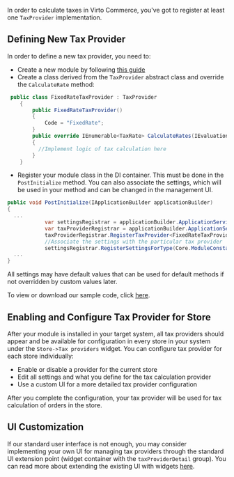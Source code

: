 In order to calculate taxes in Virto Commerce, you've got to register at least one `TaxProvider` implementation.

## Defining New Tax Provider

In order to define a new tax provider, you need to:

+ Create a new module by following [this guide](../../Tutorials-and-How-tos/Tutorials/creating-custom-module.md)
+ Create a class derived from the `TaxProvider` abstract class and override the `CalculateRate` method:

```cs
 public class FixedRateTaxProvider : TaxProvider
    {
        public FixedRateTaxProvider()
        {
            Code = "FixedRate";
        }
        public override IEnumerable<TaxRate> CalculateRates(IEvaluationContext context)
        {
          //Implement logic of tax calculation here
        }
    }

```

+ Register your module class in the DI container. This must be done in the `PostInitialize` method. You can also associate the settings, which will be used in your method and can be changed in the management UI.

```cs
public void PostInitialize(IApplicationBuilder applicationBuilder)
{
  ...
            var settingsRegistrar = applicationBuilder.ApplicationServices.GetRequiredService<ISettingsRegistrar>();
            var taxProviderRegistrar = applicationBuilder.ApplicationServices.GetRequiredService<ITaxProviderRegistrar>();
            taxProviderRegistrar.RegisterTaxProvider<FixedRateTaxProvider>();
            //Associate the settings with the particular tax provider
            settingsRegistrar.RegisterSettingsForType(Core.ModuleConstants.Settings.FixedTaxProviderSettings.AllSettings, typeof(FixedRateTaxProvider).Name);
  ...
}
```

All settings may have default values that can be used for default methods if not overridden by custom values later.

To view or download our sample code, click [here](https://github.com/VirtoCommerce/vc-module-tax/blob/master/src/VirtoCommerce.TaxModule.Data/Provider/FixedRateTaxProvider.cs).

## Enabling and Configure Tax Provider for Store

After your module is installed in your target system, all tax providers should appear and be available for configuration in every store in your system under the `Store->Tax providers` widget. You can configure tax provider for each store individually:

+ Enable or disable a provider for the current store
+ Edit all settings and what you define for the tax calculation provider
+ Use a custom UI for a more detailed tax provider configuration

After you complete the configuration, your tax provider will be used for tax calculation of orders in the store.

## UI Customization

If our standard user interface is not enough, you may consider implementing your own UI for managing tax providers through the standard UI extension point (widget container with the `taxProviderDetail` group). You can read more about extending the existing UI with widgets [here](../../Platform-Manager/Extensibility-Points/widgets.md).

